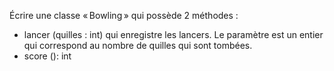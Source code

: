 Écrire une classe « Bowling » qui possède 2 méthodes :
* lancer (quilles : int) qui enregistre les lancers. Le paramètre est un entier qui correspond au nombre de 
  quilles qui sont tombées.
* score (): int
